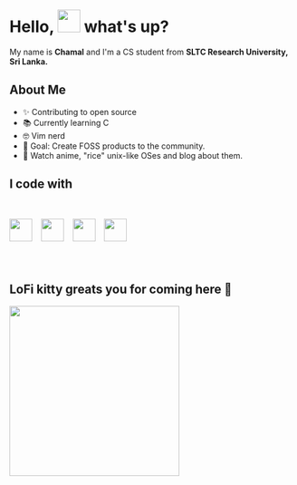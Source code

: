 # Hello, <img src="https://emojis.slackmojis.com/emojis/images/1577305505/7373/hand_wave.gif?1577305505" width=40> what's up?

My name is <b>Chamal</b> and I'm a CS student from <b> SLTC Research University, Sri Lanka.</b>

###

## About Me

- ✨ Contributing to open source
- 📚 Currently learning C
- 🤓 Vim nerd
- 🎯 Goal: Create FOSS products to the community.
- 🎲 Watch anime, "rice" unix-like OSes and blog about them.

###

## I code with

<br>

<img src="https://upload.wikimedia.org/wikipedia/commons/thumb/1/18/C_Programming_Language.svg/760px-C_Programming_Language.svg.png?20201031132917" width="40px"> &nbsp;&nbsp;
<img src="https://www.svgrepo.com/show/349419/javascript.svg" width="40px"> &nbsp;&nbsp;
<img src="https://www.svgrepo.com/show/452091/python.svg" width="40px"> &nbsp;&nbsp;
<img src="https://www.svgrepo.com/show/354020/lua.svg" width="40px">

###

<br>

## LoFi kitty greats you for coming here 🧡

<img src="https://media0.giphy.com/media/v1.Y2lkPTc5MGI3NjExODJrdml6N3N1bmYwNzVvZnl3OWlpZnlnc3M3MG8yMjVyeGRkYmV1ZiZlcD12MV9pbnRlcm5hbF9naWZfYnlfaWQmY3Q9cw/ZXr7mOCKSkMrnuLNEu/giphy.webp" width="300px"></img>
